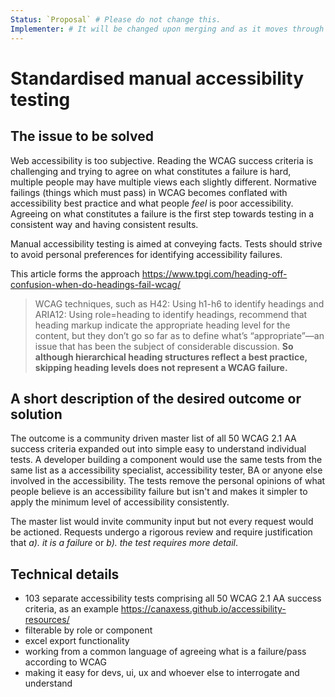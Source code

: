 ```yaml
---
Status: `Proposal` # Please do not change this.
Implementer: # It will be changed upon merging and as it moves through the RFC stages
---
```


# Standardised manual accessibility testing

## The issue to be solved

Web accessibility is too subjective. Reading the WCAG success criteria is challenging and trying to agree on what constitutes a failure is hard, multiple people may have multiple views each slightly different. Normative failings (things which must pass) in WCAG becomes conflated with accessibility best practice and what people _feel_ is poor accessibility. Agreeing on what constitutes a failure is the first step towards testing in a consistent way and having consistent results.

Manual accessibility testing is aimed at conveying facts. Tests should strive to avoid personal preferences for identifying accessibility failures.

This article forms the approach
https://www.tpgi.com/heading-off-confusion-when-do-headings-fail-wcag/

> WCAG techniques, such as H42: Using h1-h6 to identify headings and ARIA12: Using role=heading to identify headings, recommend that heading markup indicate the appropriate heading level for the content, but they don’t go so far as to define what’s “appropriate”—an issue that has been the subject of considerable discussion. **So although hierarchical heading structures reflect a best practice, skipping heading levels does not represent a WCAG failure.**

## A short description of the desired outcome or solution

The outcome is a community driven master list of all 50 WCAG 2.1 AA success criteria expanded out into simple easy to understand individual tests. A developer building a component would use the same tests from the same list as a accessibility specialist, accessibility tester, BA or anyone else involved in the accessibility. The tests remove the personal opinions of what people believe is an accessibility failure but isn't and makes it simpler to apply the minimum level of accessibility consistently.

The master list would invite community input but not every request would be actioned. Requests undergo a rigorous review and require justification that _a). it is a failure_ or _b). the test requires more detail_.

## Technical details

- 103 separate accessibility tests comprising all 50 WCAG 2.1 AA success criteria, as an example https://canaxess.github.io/accessibility-resources/
- filterable by role or component
- excel export functionality
- working from a common language of agreeing what is a failure/pass according to WCAG
- making it easy for devs, ui, ux and whoever else to interrogate and understand
